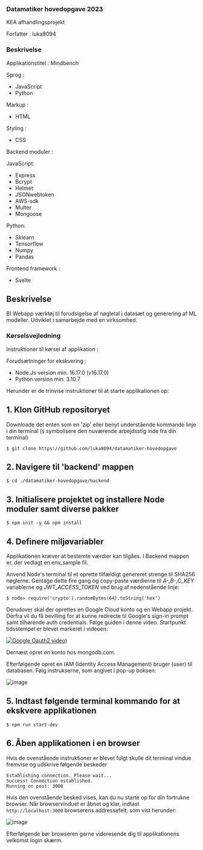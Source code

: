 ### Datamatiker hovedopgave 2023
KEA afhandlingsprojekt

Forfatter : luka8094

### Beskrivelse

Applikationstitel : Mindbench

Sprog :

- JavaScript
- Python

Markup :

- HTML

Styling :

- CSS

Backend moduler :

JavaScript:
- Express
- Bcrypt
- Helmet
- JSONwebtoken
- AWS-sdk
- Multer
- Mongoose

Python:
- Sklearn
- Tensorflow
- Numpy
- Pandas

Frontend framework :
- Svelte

## Beskrivelse

BI Webapp værktøj til forudsigelse af nøgletal i datasæt og generering af ML modeller. Udviklet i samarbejde med en virksomhed.

### Kørselsvejledning

Instruktioner til kørsel af applikation :

Forudsætninger for ekskvering :

- Node.Js version min. 16.17.0 (v16.17.0) 
- Python version min. 3.10.7

Herunder er de trinvise instruktioner til at starte applikationen op:

## 1. Klon GitHub repositoryet 
Downloade det enten som en 'zip' eller benyt understående kommando linje i din terminal
(```$``` symbolisere den nuværende arbejdsstig inde fra din terminal)

```$ git clone https://github.com/luka8094/datamatiker-hovedopgave```

## 2. Navigere til 'backend' mappen

```$ cd ./datamatiker-hovedopgave/backend```

## 3. Initialisere projektet og installere Node moduler samt diverse pakker

```$ npm init -y && npm install```

## 4. Definere miljøvariabler
Applikationen kræver at bestemte værdier kan tilgåes. I Backend mappen er, der vedlagt en env_sample fil.

Anvend Node's terminal til et oprette tilfældigt genereret strenge til SHA256 nøglerne. Gentage dette fire gang og copy-paste værdierne til *A-,B-,C_KEY* variablerne og *JWT_ACCESS_TOKEN* ved brug af nedenstående linje:

```$ node> require('crypto').randomBytes(64).toString('hex')```

Derudover skal der oprettes en Google Cloud konto og en Webapp projekt. Derfra vil du få bevilling for at kunne redirecte til Google's sign-in prompt samt tilhørende auth credentials. Følge guiden i denne video. Startpunkt tidsstempel er blevet markeret i videoen:

[![Google Oauth2 video](https://img.youtube.com/vi/Qt3KJZ2kQk0/0.jpg)](https://youtu.be/Qt3KJZ2kQk0?t=292))

Dernæst opret en konto hos mongodb.com.

Efterfølgende opret en IAM (Identity Access Management) bruger (user) til databasen. Følg instrukserne, som angivet i pop-up boksen:

![image](https://github.com/luka8094/datamatiker-hovedopgave/assets/74187002/61614df8-4c75-4629-91d0-94b6bb3d16e6)

## 5. Indtast følgende terminal kommando for at ekskvere applikationen

```$ npm run start-dev```

## 6. Åben applikationen i en browser
Hvis de ovenstående instruktioner er blevet fulgt skulle dit terminal vindue fremvise og udskrive følgende beskeder
``` 
Establishing connection. Please wait...
Success! Connection established.
Running on post: 3000
```

Hvis den ovenstående besked vises, kan du nu starte op for din fortrukne browser. Når browservinduet er åbnet og klar, indtast ```http://localhost:3000``` browserens addressefelt, som vist herunder:

![image](https://github.com/luka8094/datamatiker-hovedopgave/assets/74187002/ded1edb8-b470-40ae-825c-58298ba4adfc)

Efterfølgende bør browseren gerne videresende dig til applikationens velkomst login skærm.



